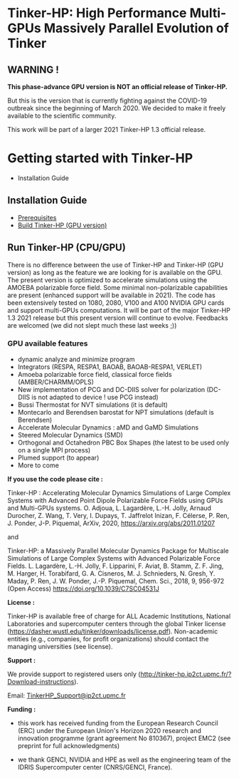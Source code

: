 Tinker-HP: High Performance Multi-GPUs Massively Parallel Evolution of Tinker
==================================================================


<H2><B>WARNING ! </b></h2>   <b>This phase-advance GPU version is NOT an official release of Tinker-HP.</b>

But this is the version that is currently fighting against the COVID-19 outbreak since the beginning of March 2020.
We decided to make it freely available to the scientific community.

This work will be part of a larger 2021 Tinker-HP 1.3 official release.

# Getting started with Tinker-HP
   - Installation Guide

## Installation Guide
   -  [Prerequisites](Prerequisites.md)
   -  [Build Tinker-HP (GPU version)](build.md)

## Run Tinker-HP (CPU/GPU)
There is no difference between the use of Tinker-HP and Tinker-HP (GPU version) as long as the feature we are looking for is available on the GPU. The present version is optimized to accelerate simulations using the AMOEBA polarizable force field. Some minimal non-polarizable capabilities are present (enhanced support will be available in 2021). The code has been extensively tested on 1080, 2080, V100 and A100 NVIDIA GPU cards and support multi-GPUs computations. It will be part of the major Tinker-HP 1.3 2021 release but this present version will continue to evolve. Feedbacks are welcomed (we did not slept much these last weeks ;)) 

### GPU available features
   - dynamic analyze and minimize program
   - Integrators (RESPA, RESPA1, BAOAB, BAOAB-RESPA1, VERLET)
   - Amoeba polarizable force field, classical force fields (AMBER/CHARMM/OPLS)
   - New implementation of PCG and DC-DIIS solver for polarization (DC-DIIS is not adapted to device ! use PCG instead)
   - Bussi Thermostat for NVT simulations  (it is default)
   - Montecarlo and Berendsen barostat for NPT simulations (default is Berendsen)
   - Accelerate Molecular Dynamics : aMD and GaMD Simulations
   - Steered Molecular Dynamics (SMD)
   - Orthogonal and Octahedron PBC Box Shapes (the latest to be used only on a single MPI process)
   - Plumed support (to appear)
   - More to come
   
   <B>If you use the code please cite :</B>
   
   Tinker-HP : Accelerating Molecular Dynamics Simulations of Large Complex Systems with Advanced Point Dipole Polarizable Force Fields using GPUs and Multi-GPUs systems.
O. Adjoua,  L. Lagardère, L.-H. Jolly, Arnaud Durocher, Z. Wang, T. Very, I. Dupays, T. Jaffrelot Inizan, F. Célerse, P. Ren, J. Ponder, J-P. Piquemal, ArXiv, 2020, https://arxiv.org/abs/2011.01207  
   
   and 
   
Tinker-HP: a Massively Parallel Molecular Dynamics Package for Multiscale Simulations of Large Complex Systems with Advanced Polarizable Force Fields.
L. Lagardère, L.-H. Jolly, F. Lipparini, F. Aviat, B. Stamm, Z. F. Jing, M. Harger, H. Torabifard, G. A. Cisneros, M. J. Schnieders, N. Gresh, Y. Maday, P. Ren, J. W. Ponder, J.-P. Piquemal, Chem. Sci., 2018, 9, 956-972 (Open Access) https://doi.org/10.1039/C7SC04531J

<B>License :</B> 

Tinker-HP is available free of charge for ALL Academic Institutions, National Laboratories and supercomputer centers through the global Tinker license (https://dasher.wustl.edu/tinker/downloads/license.pdf). Non-academic entities (e.g., companies, for profit organizations) should contact the managing universities (see license).

<B>Support :</B>

We provide support to registered users only (http://tinker-hp.ip2ct.upmc.fr/?Download-instructions).

Email: TinkerHP_Support@ip2ct.upmc.fr

<B>Funding :</B> 
- this work has received funding from the European Research Council (ERC) under the European Union's Horizon 2020 research and innovation programme (grant agreement No 810367), project EMC2 (see preprint for full acknowledgments)

- we thank GENCI, NVIDIA and HPE as well as the engineering team of the IDRIS Supercomputer center (CNRS/GENCI, France). 
